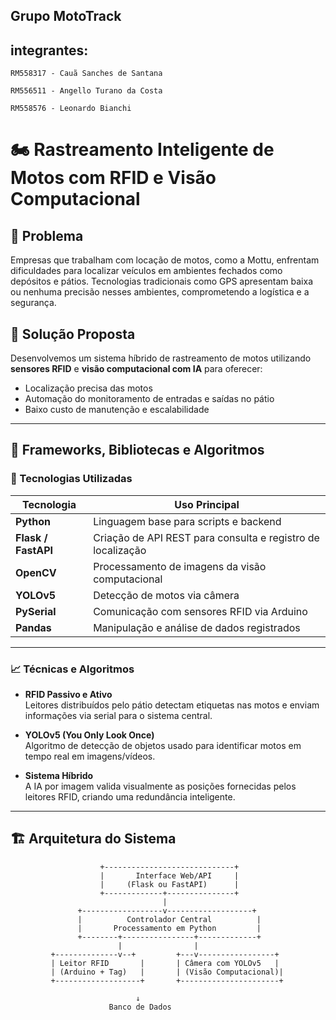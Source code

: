 
## Grupo MotoTrack

## integrantes:
    
    RM558317 - Cauã Sanches de Santana

    RM556511 - Angello Turano da Costa

    RM558576 - Leonardo Bianchi



# 🏍️ Rastreamento Inteligente de Motos com RFID e Visão Computacional

## 📌 Problema

Empresas que trabalham com locação de motos, como a Mottu, enfrentam dificuldades para localizar veículos em ambientes fechados como depósitos e pátios. Tecnologias tradicionais como GPS apresentam baixa ou nenhuma precisão nesses ambientes, comprometendo a logística e a segurança.

## 🎯 Solução Proposta

Desenvolvemos um sistema híbrido de rastreamento de motos utilizando **sensores RFID** e **visão computacional com IA** para oferecer:

- Localização precisa das motos 
- Automação do monitoramento de entradas e saídas no pátio
- Baixo custo de manutenção e escalabilidade

---

## 🧠 Frameworks, Bibliotecas e Algoritmos

### 🔧 Tecnologias Utilizadas

| Tecnologia       | Uso Principal                                   |
|------------------|--------------------------------------------------|
| **Python**       | Linguagem base para scripts e backend           |
| **Flask / FastAPI** | Criação de API REST para consulta e registro de localização |
| **OpenCV**       | Processamento de imagens da visão computacional |
| **YOLOv5**       | Detecção de motos via câmera                    |
| **PySerial**     | Comunicação com sensores RFID via Arduino       |
| **Pandas**       | Manipulação e análise de dados registrados      |

---

### 📈 Técnicas e Algoritmos

- **RFID Passivo e Ativo**  
  Leitores distribuídos pelo pátio detectam etiquetas nas motos e enviam informações via serial para o sistema central.

- **YOLOv5 (You Only Look Once)**  
  Algoritmo de detecção de objetos usado para identificar motos em tempo real em imagens/vídeos.

- **Sistema Híbrido**  
  A IA por imagem valida visualmente as posições fornecidas pelos leitores RFID, criando uma redundância inteligente.

---

## 🏗️ Arquitetura do Sistema

```plaintext
                    +-----------------------------+
                    |       Interface Web/API     |
                    |     (Flask ou FastAPI)      |
                    +-------------+---------------+
                                  |
               +------------------v-------------------+
               |          Controlador Central          |
               |       Processamento em Python         |
               +--------+----------------+-------------+
                        |                |
         +--------------v--+         +---v-----------------+
         | Leitor RFID       |       | Câmera com YOLOv5   |
         | (Arduino + Tag)   |       | (Visão Computacional)|
         +-------------------+       +----------------------+

                            ↓
                      Banco de Dados
